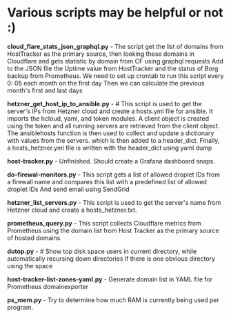 # Various scripts may be helpful or not :)

**cloud_flare_stats_json_graphql.py** - The script get the list of domains from HostTracker as the primary source, then looking these domains in Cloudflare and gets statistic by domain from CF using graphql requests Add to the JSON file the Uptime value from HostTracker and the status of Borg backup from Prometheus. We need to set up crontab to run this script every 0: 05 each month on the first day Then we can calculate the previous month's first and last days

**hetzner_get_host_ip_to_ansible.py** - # This script is used to get the server's IPs from Hetzner cloud and create a hosts.yml file for ansible. It imports the hcloud, yaml, and token modules. A client object is created using the token and all running servers are retrieved from the client object. The ansiblehosts function is then used to collect and update a dictionary with values from the servers. which is then added to a header_dict. Finally, a hosts_hetzner.yml file is written with the header_dict using yaml dump

**host-tracker.py**  - Unfinished. Should create a Grafana dashboard snaps.

**do-firewal-monitors.py** - This script gets a list of allowed droplet IDs from a firewall name and compares this list with a predefined list of allowed droplet IDs And send email using SendGrid

**hetzner_list_servers.py** - This script is used to get the server's name from Hetzner cloud and create a hosts_hetzner.txt.

**prometheus_query.py**  - This script collects Cloudflare metrics from Prometheus using the domain list from Host Tracker as the primary source of hosted domains

**dutop.py** - # Show top disk space users in current directory, while automatically recursing down directories if there is one obvious directory using the space

**host-tracker-list-zones-yaml.py** - Generate domain list in YAML file for Prometheus domainexporter

**ps_mem.py** - Try to determine how much RAM is currently being used per program.
